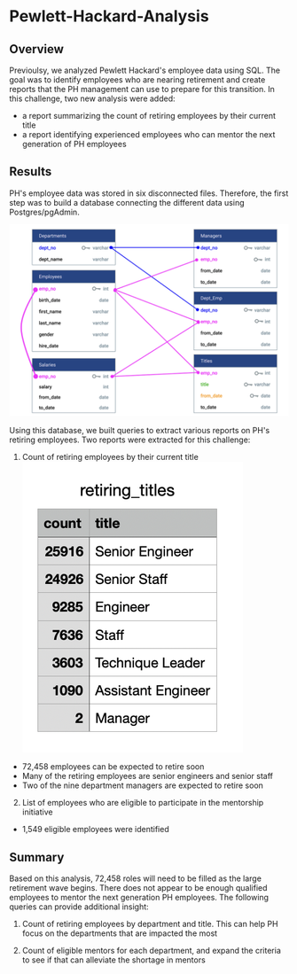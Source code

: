 # Pewlett-Hackard-Analysis

## Overview
Previoulsy, we analyzed Pewlett Hackard's employee data using SQL. The goal was to identify employees who are nearing retirement and create reports that the PH management can use to prepare for this transition. In this challenge, two new analysis were added:
- a report summarizing the count of retiring employees by their current title
- a report identifying experienced employees who can mentor the next generation of PH employees


## Results

PH's employee data was stored in six disconnected files. Therefore, the first step was to build a database connecting the different data using Postgres/pgAdmin. 

![ERD](ERD.png)
 
Using this database, we built queries to extract various reports on PH's retiring employees. Two reports were extracted for this challenge:

1. Count of retiring employees by their current title
![ret_title_count](ret_title_count.png)

- 72,458 employees can be expected to retire soon
- Many of the retiring employees are senior engineers and senior staff 
- Two of the nine department managers are expected to retire soon

2. List of employees who are eligible to participate in the mentorship initiative

- 1,549 eligible employees were identified 



## Summary
Based on this analysis, 72,458 roles will need to be filled as the large retirement wave begins. There does not appear to be enough qualified employees to mentor the next generation PH employees. The following queries can provide additional insight:

1. Count of retiring employees by department and title. This can help PH focus on the departments that are impacted the most

2. Count of eligible mentors for each department, and expand the criteria to see if that can alleviate the shortage in mentors




